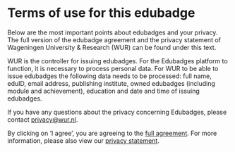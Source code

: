 # Terms of use for this edubadge
Below are the most important points about edubadges and your privacy. The full version of the edubadge agreement and the privacy statement of Wageningen University & Research (WUR) can be found under this text.

WUR is the controller for issuing edubadges. For the Edubadges platform to function, it is necessary to process personal data. For WUR to be able to issue edubadges the following data needs to be processed: full name, eduID, email address, publishing institute, owned edubadges (including module and achievement), education and date and time of issuing edubadges.

If you have any questions about the privacy concerning Edubadges, please contact [privacy@wur.nl](mailto:privacy@wur.nl).

By clicking on ’I agree’, you are agreeing to the [full agreement](link). For more information, please also view our [privacy statement](link).
